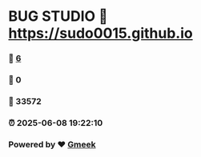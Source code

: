 # BUG STUDIO :link: https://sudo0015.github.io 
### :page_facing_up: [6](https://sudo0015.github.io/tag.html) 
### :speech_balloon: 0 
### :hibiscus: 33572 
### :alarm_clock: 2025-06-08 19:22:10 
### Powered by :heart: [Gmeek](https://github.com/Meekdai/Gmeek)
